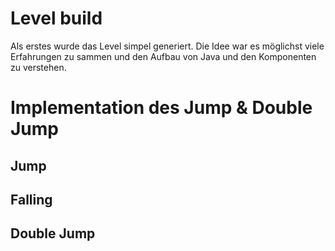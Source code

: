 # Level build

Als erstes wurde das Level simpel generiert. Die Idee war es möglichst viele Erfahrungen zu sammen und den Aufbau von Java und den Komponenten zu verstehen.

# Implementation des Jump & Double Jump

## Jump

## Falling

## Double Jump
